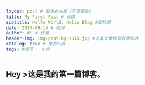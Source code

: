 ```yaml
--- 
layout: post # 使用的布局（不需要改） 
title: My First Post # 标题 
subtitle: Hello World, Hello Blog #副标题 
date: 2017-09-19 # 时间 
author: WH # 作者 
header-img: img/post-bg-2015.jpg #这篇文章标题背景图片 
catalog: true # 是否归档 
tags: #标签 - 生活 
--- 
```

## Hey >这是我的第一篇博客。
 
